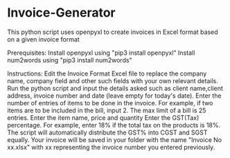 # Invoice-Generator
This python script uses openpyxl to create invoices in Excel format based on a given invoice format


Prerequisites:
Install openpyxl using "pip3 install openpyxl"
Install num2words using "pip3 install num2words"


Instructions:
Edit the Invoice Format Excel file to replace the company name, company field and other such fields with your own relevant details.
Run the python script and input the details asked such as client name,client address, invoice number and date (leave empty for today's date).
Enter the number of entries of items to be done in the invoice. For example, if two items are to be included in the bill, input 2. The max limit of a bill is 25 entries. 
Enter the item name, price and quantity
Enter the GST(Tax) percentage. For example, enter 18% if the total tax on the products is 18%. The script will automatically distribute the GST% into CGST and SGST equally.
Your invoice will be saved in your folder with the name "Invoice No xx.xlsx" with xx representing the invoice number you entered previously. 
